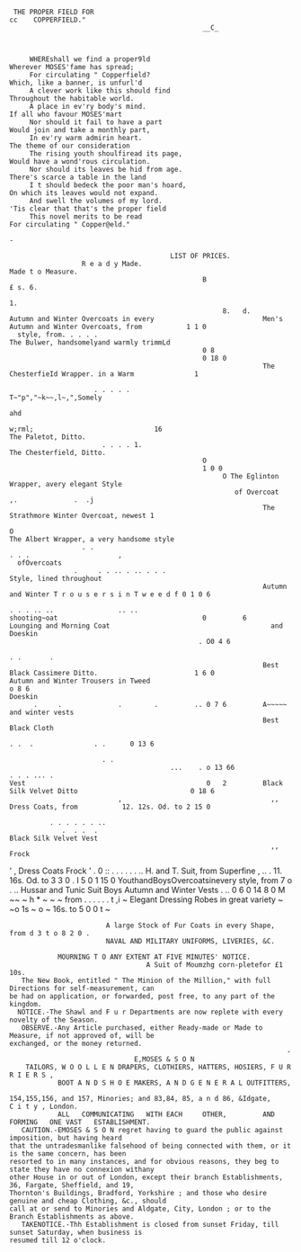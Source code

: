      THE PROPER FIELD FOR                                                    cc    COPPERFIELD."
                                                    __C_



         WHEREshall we find a proper9ld                                    Wherever MOSES'fame has spread;
         For circulating " Copperfield?                                    Which, like a banner, is unfurl'd
         A clever work like this should find                               Throughout the habitable world.
         A place in ev'ry body's mind.                                     If all who favour MOSES'mart
         Nor should it fail to have a part                                 Would join and take a monthly part,
         In ev'ry warm admirin heart.                                      The theme of our consideration
         The rising youth shoulfiread its page,                            Would have a wond'rous circulation.
         Nor should its leaves be hid from age.                            There's scarce a table in the land
         I t should bedeck the poor man's hoard,                           On which its leaves would not expand.
         And swell the volumes of my lord.                                 'Tis clear that that's the proper field
         This novel merits to be read                                      For circulating " Copper@eld."
                                                                                    -

                                            LIST OF PRICES.
                      R e a d y Made.                                              Made t o Measure.
                                                    B                                                                £ s. 6.
                                                                                                                1.
                                                         8.   d.
    Autumn and Winter Overcoats in every                           Men's Autumn and Winter Overcoats, from           1 1 0
      style, from. . . . .
    The Bulwer, handsomelyand warmly trimmLd
                                                    0 8
                                                    0 18 0
                                                                   The ChesterfieId Wrapper. in a Warm               1

                         . . . . .                                 T~"p","~k~~,l~,",Somely
                                                                                       ahd
                                                                                     w;rml;                              16
    The Paletot, Ditto.
                           . . . . 1.
    The Chesterfield, Ditto.
                                                    O
                                                    1 0 0
                                                         O The Eglinton Wrapper, avery elegant Style
                                                            of Overcoat              ,.              .  .j
                                                                   The Strathmore Winter Overcoat, newest 1
                                                                                                                              O
    The Albert Wrapper, a very handsome style
                      . .                                                                          . . .                      ,
      ofOvercoats
                    .     . . .. . .. . . .                          Style, lined throughout
                                                                   Autumn and Winter T r o u s e r s i n T w e e d f 0 1 0 6
                                                                                  . . . .. ..                .. ..
    shooting~oat                                    0         6
    Lounging and Morning Coat                                        and Doeskin
                                                   . O0 4 6
                                                                                   . .       .
                                                                   Best Black Cassimere Ditto.                        1 6 0
    Autumn and Winter Trousers in Tweed                                                                               o 8 6
    Doeskin
          .     .              .        .         .. 0 7 6         A~~~~~ and winter vests
                                                                   Best Black Cloth
                                                                                        . .  .               . .      0 13 6

                           . .
                                            ...    . o 13 66                     . . . ... .
    Vest                                             0   2         Black Silk Velvet Ditto                            0 18 6
                               ,                                     ,, Dress Coats, from           12. 12s. Od. to 2 15 0

              . . . . . . ..
                 .  . .  .
    Black Silk Velvet Vest
                                                                     ,, Frock
'
,
    Dress Coats
    Frock
                                              '
                                                   . 0 ::                       . . . . . . ..
                                                                   H. and T. Suit, from
                                                                   Superfine
                                                                                             ,
                                                                                                             .. .
                                                                                                    11. 16s. Od. to 3 3 0
                                                                                                                    . I 5 0
                                                                                                                      1 15 0
    YouthandBoysOvercoatsinevery style, from            7 o
                        . ..
    Hussar and Tunic Suit
    Boys Autumn and Winter Vests            .     .. 0 6
                                                    0 14
                                                         8    0
                                                                   M    ~~ ~ h * ~ ~ ~
                                                                     from      . . . . . .
                                                                                               t ,i      ~
                                                                   Elegant Dressing Robes in great variety
                                                                                                                ~    ~o 1s ~ o ~
                                                                                                            16s. to 5 0 0
                                                                                                                                   t   ~


                            A large Stock of Fur Coats in every Shape, from d 3 t o 8 2 0 .
                            NAVAL AND MILITARY UNIFORMS, LIVERIES, &C.

                MOURNING T O ANY EXTENT AT FIVE MINUTES' NOTICE.
                                      A Suit of Moumzhg corn-pletefor £1 10s.
       The New Book, entitled " The Minion of the Million," with full Directions for self-measurement, can
    be had on application, or forwarded, post free, to any part of the kingdom.
      NOTICE.-The Shawl and F u r Departments are now replete with every novelty of the Season.
       OBSERVE.-Any Article purchased, either Ready-made or Made to Measure, if not approved of, will be
    exchanged, or the money returned.
                                                                         -
                                   E,MOSES & S O N
        TAILORS, W O O L L E N DRAPERS, CLOTHIERS, HATTERS, HOSIERS, F U R R I E R S ,
                BOOT A N D S H O E MAKERS, A N D G E N E R A L OUTFITTERS,

    154,155,156, and 157, Minories; and 83,84, 85, a n d 86, &Idgate,                                    C i t y , London.
                ALL   COMMUNICATING   WITH EACH     OTHER,         AND   FORMING   ONE VAST   ESTABLISHMENT.
       CAUTION.-EMOSES & S O N regret having to guard the public against imposition, but having heard
    that the untradesmanlike falsehood of being connected with them, or it is the same concern, has been
    resorted to in many instances, and for obvious reasons, they beg to state they have no connexion withany
    other House in or out of London, except their branch Establishments, 36, Fargate, Sheffield, and 19,
    Thornton's Buildings, Bradford, Yorkshire ; and those who desire genuine and cheap Clothing, &c., should
    call at or send to Minories and Aldgate, City, London ; or to the Branch Establishments as above.
       TAKENOTICE.-Thh Establishment is closed from sunset Friday, till sunset Saturday, when business is
    resumed till 12 o'clock.
